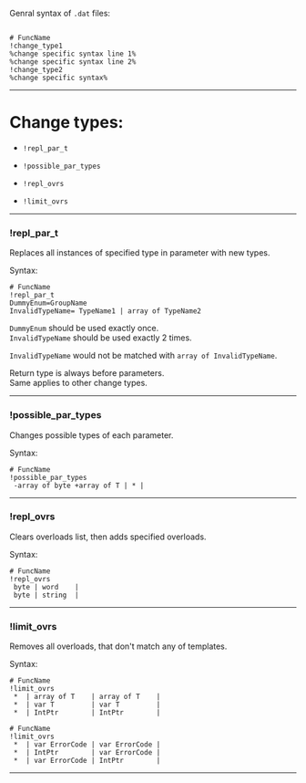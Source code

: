 


Genral syntax of `.dat` files:
```

# FuncName
!change_type1
%change specific syntax line 1%
%change specific syntax line 2%
!change_type2
%change specific syntax%

```

---
# Change types:

- `!repl_par_t`

- `!possible_par_types`

- `!repl_ovrs`
- `!limit_ovrs`

---
### !repl_par_t

Replaces all instances of specified type in parameter with new types.

Syntax:
```
# FuncName
!repl_par_t
DummyEnum=GroupName
InvalidTypeName= TypeName1 | array of TypeName2
```
`DummyEnum` should be used exactly once.\
`InvalidTypeName` should be used exactly 2 times.

`InvalidTypeName` would not be matched with `array of InvalidTypeName`.

Return type is always before parameters.\
Same applies to other change types. 

---
### !possible_par_types

Changes possible types of each parameter.

Syntax:
```
# FuncName
!possible_par_types
 -array of byte +array of T	| *	|
```

---
### !repl_ovrs

Clears overloads list, then adds specified overloads.

Syntax:
```
# FuncName
!repl_ovrs
 byte | word	|
 byte | string	|
```

---
### !limit_ovrs

Removes all overloads, that don't match any of templates.

Syntax:
```
# FuncName
!limit_ovrs
 *	| array of T	| array of T	|
 *	| var T			| var T			|
 *	| IntPtr		| IntPtr		|
```
```
# FuncName
!limit_ovrs
 *	| var ErrorCode	| var ErrorCode	|
 *	| IntPtr		| var ErrorCode	|
 *	| var ErrorCode	| IntPtr		|
```

---


